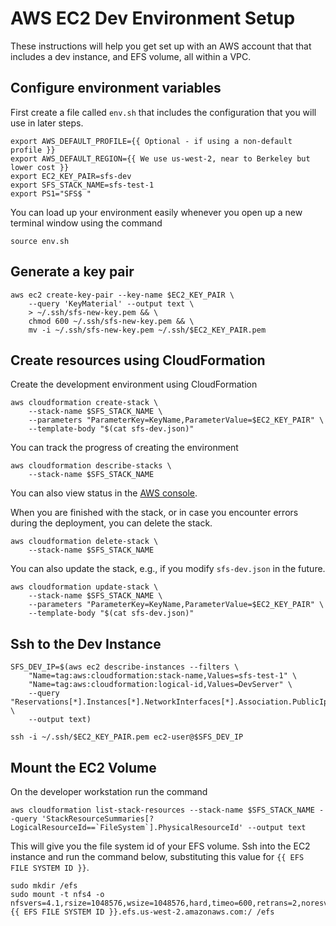# AWS EC2 Dev Environment Setup

These instructions will help you get set up with an AWS account that that includes a dev instance, and EFS volume, all within a VPC.

## Configure environment variables
First create a file called `env.sh` that includes the configuration that you will use in later steps.

```
export AWS_DEFAULT_PROFILE={{ Optional - if using a non-default profile }}
export AWS_DEFAULT_REGION={{ We use us-west-2, near to Berkeley but lower cost }}
export EC2_KEY_PAIR=sfs-dev
export SFS_STACK_NAME=sfs-test-1
export PS1="SFS$ "
```

You can load up your environment easily whenever you open up a new terminal window using the command
```
source env.sh
```

## Generate a key pair

```
aws ec2 create-key-pair --key-name $EC2_KEY_PAIR \
    --query 'KeyMaterial' --output text \
    > ~/.ssh/sfs-new-key.pem && \
    chmod 600 ~/.ssh/sfs-new-key.pem && \
    mv -i ~/.ssh/sfs-new-key.pem ~/.ssh/$EC2_KEY_PAIR.pem
```

## Create resources using CloudFormation

Create the development environment using CloudFormation

```
aws cloudformation create-stack \
    --stack-name $SFS_STACK_NAME \
    --parameters "ParameterKey=KeyName,ParameterValue=$EC2_KEY_PAIR" \
    --template-body "$(cat sfs-dev.json)"
```

You can track the progress of creating the environment
```
aws cloudformation describe-stacks \
    --stack-name $SFS_STACK_NAME
```

You can also view status in the [AWS console](https://console.aws.amazon.com/cloudformation).

When you are finished with the stack, or in case you encounter errors during the deployment, you can delete the stack.
```
aws cloudformation delete-stack \
    --stack-name $SFS_STACK_NAME
```

You can also update the stack, e.g., if you modify `sfs-dev.json` in the future.
```
aws cloudformation update-stack \
    --stack-name $SFS_STACK_NAME \
    --parameters "ParameterKey=KeyName,ParameterValue=$EC2_KEY_PAIR" \
    --template-body "$(cat sfs-dev.json)"
```

## Ssh to the Dev Instance

```
SFS_DEV_IP=$(aws ec2 describe-instances --filters \
    "Name=tag:aws:cloudformation:stack-name,Values=sfs-test-1" \
    "Name=tag:aws:cloudformation:logical-id,Values=DevServer" \
    --query "Reservations[*].Instances[*].NetworkInterfaces[*].Association.PublicIp" \
    --output text)
```

```
ssh -i ~/.ssh/$EC2_KEY_PAIR.pem ec2-user@$SFS_DEV_IP
```

## Mount the EC2 Volume

On the developer workstation run the command

```
aws cloudformation list-stack-resources --stack-name $SFS_STACK_NAME --query 'StackResourceSummaries[?LogicalResourceId==`FileSystem`].PhysicalResourceId' --output text
```

This will give you the file system id of your EFS volume.
Ssh into the EC2 instance and run the command below, substituting this value for `{{ EFS FILE SYSTEM ID }}`.

```
sudo mkdir /efs
sudo mount -t nfs4 -o nfsvers=4.1,rsize=1048576,wsize=1048576,hard,timeo=600,retrans=2,noresvport {{ EFS FILE SYSTEM ID }}.efs.us-west-2.amazonaws.com:/ /efs
```
